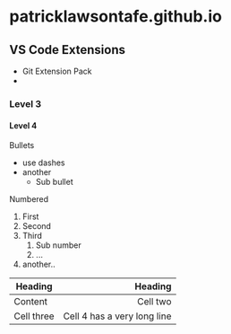 # patricklawsontafe.github.io

## VS Code Extensions
- Git Extension Pack
- 

### Level 3
#### Level 4

Bullets
- use dashes
- another
  - Sub bullet

Numbered
1. First
2. Second
3. Third
   1. Sub number
   2. ...
4. another..

| Heading | Heading |
|---------|--------:|
| Content | Cell two |
| Cell three | Cell 4  has a very long line |

